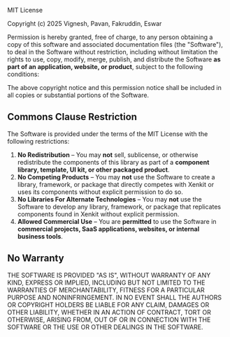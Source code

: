 MIT License

Copyright (c) 2025 Vignesh, Pavan, Fakruddin, Eswar

Permission is hereby granted, free of charge, to any person obtaining a copy
of this software and associated documentation files (the "Software"), to deal
in the Software without restriction, including without limitation the rights
to use, copy, modify, merge, publish, and distribute the Software **as part of an application, website, or product**, subject to the following conditions:

The above copyright notice and this permission notice shall be included in all
copies or substantial portions of the Software.

## Commons Clause Restriction

The Software is provided under the terms of the MIT License with the following restrictions:

1. **No Redistribution** – You may **not** sell, sublicense, or otherwise redistribute the components of this library as part of a **component library, template, UI kit, or other packaged product**.
2. **No Competing Products** – You may **not** use the Software to create a library, framework, or package that directly competes with Xenkit or uses its components without explicit permission to do so.
3. **No Libraries For Alternate Technologies** – You may **not** use the Software to develop any library, framework, or package that replicates components found in Xenkit without explicit permission.
4. **Allowed Commercial Use** – You are **permitted** to use the Software in **commercial projects, SaaS applications, websites, or internal business tools**.

## No Warranty

THE SOFTWARE IS PROVIDED "AS IS", WITHOUT WARRANTY OF ANY KIND, EXPRESS OR
IMPLIED, INCLUDING BUT NOT LIMITED TO THE WARRANTIES OF MERCHANTABILITY,
FITNESS FOR A PARTICULAR PURPOSE AND NONINFRINGEMENT. IN NO EVENT SHALL THE
AUTHORS OR COPYRIGHT HOLDERS BE LIABLE FOR ANY CLAIM, DAMAGES OR OTHER
LIABILITY, WHETHER IN AN ACTION OF CONTRACT, TORT OR OTHERWISE, ARISING FROM,
OUT OF OR IN CONNECTION WITH THE SOFTWARE OR THE USE OR OTHER DEALINGS IN THE
SOFTWARE.
